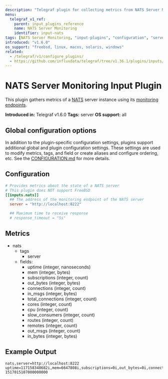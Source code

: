 ```yaml
---
description: "Telegraf plugin for collecting metrics from NATS Server Monitoring"
menu:
  telegraf_v1_ref:
    parent: input_plugins_reference
    name: NATS Server Monitoring
    identifier: input-nats
tags: [NATS Server Monitoring, "input-plugins", "configuration", "server"]
introduced: "v1.6.0"
os_support: "freebsd, linux, macos, solaris, windows"
related:
  - /telegraf/v1/configure_plugins/
  - https://github.com/influxdata/telegraf/tree/v1.36.1/plugins/inputs/nats/README.md, NATS Server Monitoring Plugin Source
---
```


# NATS Server Monitoring Input Plugin

This plugin gathers metrics of a [NATS](http://www.nats.io) server instance using its
[monitoring endpoints](https://docs.nats.io/running-a-nats-service/nats_admin/monitoring).

**Introduced in:** Telegraf v1.6.0
**Tags:** server
**OS support:** all

[nats]: http://www.nats.io
[nats_monitoring]: https://docs.nats.io/running-a-nats-service/nats_admin/monitoring

## Global configuration options <!-- @/docs/includes/plugin_config.md -->

In addition to the plugin-specific configuration settings, plugins support
additional global and plugin configuration settings. These settings are used to
modify metrics, tags, and field or create aliases and configure ordering, etc.
See the [CONFIGURATION.md](/telegraf/v1/configuration/#plugins) for more details.

[CONFIGURATION.md]: ../../../docs/CONFIGURATION.md#plugins

## Configuration

```toml @sample.conf
# Provides metrics about the state of a NATS server
# This plugin does NOT support FreeBSD
[[inputs.nats]]
  ## The address of the monitoring endpoint of the NATS server
  server = "http://localhost:8222"

  ## Maximum time to receive response
  # response_timeout = "5s"
```

## Metrics

- nats
  - tags
    - server
  - fields:
    - uptime (integer, nanoseconds)
    - mem (integer, bytes)
    - subscriptions (integer, count)
    - out_bytes (integer, bytes)
    - connections (integer, count)
    - in_msgs (integer, bytes)
    - total_connections (integer, count)
    - cores (integer, count)
    - cpu (integer, count)
    - slow_consumers (integer, count)
    - routes (integer, count)
    - remotes (integer, count)
    - out_msgs (integer, count)
    - in_bytes (integer, bytes)

## Example Output

```text
nats,server=http://localhost:8222 uptime=117158348682i,mem=6647808i,subscriptions=0i,out_bytes=0i,connections=0i,in_msgs=0i,total_connections=0i,cores=2i,cpu=0,slow_consumers=0i,routes=0i,remotes=0i,out_msgs=0i,in_bytes=0i 1517015107000000000
```
